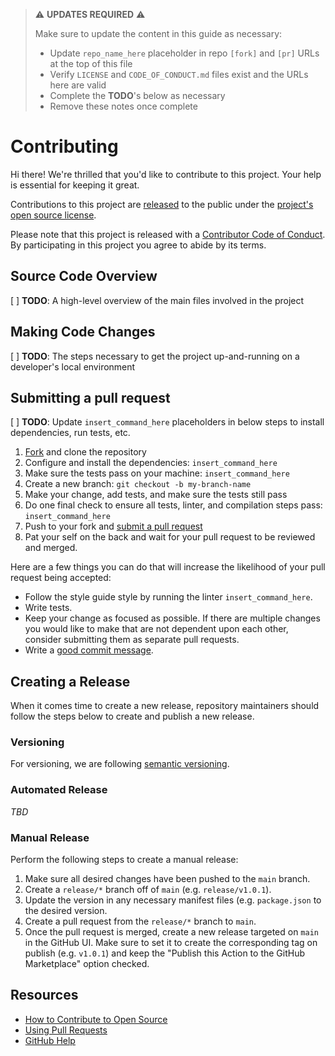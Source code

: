 > ⚠️ **UPDATES REQUIRED** ⚠️
> 
> Make sure to update the content in this guide as necessary:
> - Update `repo_name_here` placeholder in repo `[fork]` and `[pr]` URLs at the top of this file
> - Verify `LICENSE` and `CODE_OF_CONDUCT.md` files exist and the URLs here are valid
> - Complete the **TODO**'s below as necessary
> - Remove these notes once complete

# Contributing

[fork]: https://github.com/tylermilner/repo_name_here/fork
[pr]: https://github.com/tylermilner/repo_name_here/compare
[code-of-conduct]: CODE_OF_CONDUCT.md

Hi there! We're thrilled that you'd like to contribute to this project. Your
help is essential for keeping it great.

Contributions to this project are
[released](https://help.github.com/articles/github-terms-of-service/#6-contributions-under-repository-license)
to the public under the [project's open source license](LICENSE).

Please note that this project is released with a
[Contributor Code of Conduct](code-of-conduct). By participating in this project
you agree to abide by its terms.

## Source Code Overview

[ ] **TODO**: A high-level overview of the main files involved in the project

## Making Code Changes

[ ] **TODO**: The steps necessary to get the project up-and-running on a developer's local environment

## Submitting a pull request

[ ] **TODO**: Update `insert_command_here` placeholders in below steps to install dependencies, run tests, etc.

1. [Fork][fork] and clone the repository
2. Configure and install the dependencies: `insert_command_here`
3. Make sure the tests pass on your machine: `insert_command_here`
4. Create a new branch: `git checkout -b my-branch-name`
5. Make your change, add tests, and make sure the tests still pass
6. Do one final check to ensure all tests, linter, and compilation steps pass:
   `insert_command_here`
7. Push to your fork and [submit a pull request][pr]
8. Pat your self on the back and wait for your pull request to be reviewed and
   merged.

Here are a few things you can do that will increase the likelihood of your pull
request being accepted:

- Follow the style guide style by running the linter `insert_command_here`.
- Write tests.
- Keep your change as focused as possible. If there are multiple changes you
  would like to make that are not dependent upon each other, consider submitting
  them as separate pull requests.
- Write a
  [good commit message](http://tbaggery.com/2008/04/19/a-note-about-git-commit-messages.html).

## Creating a Release

When it comes time to create a new release, repository maintainers should follow
the steps below to create and publish a new release.

### Versioning

For versioning, we are following [semantic versioning](https://semver.org).

### Automated Release

_TBD_

### Manual Release

Perform the following steps to create a manual release:

1. Make sure all desired changes have been pushed to the `main` branch.
2. Create a `release/*` branch off of `main` (e.g. `release/v1.0.1`).
3. Update the version in any necessary manifest files (e.g. `package.json` to the desired version.
4. Create a pull request from the `release/*` branch to `main`.
5. Once the pull request is merged, create a new release targeted on `main` in
   the GitHub UI. Make sure to set it to create the corresponding tag on publish
   (e.g. `v1.0.1`) and keep the "Publish this Action to the GitHub Marketplace"
   option checked.

## Resources

- [How to Contribute to Open Source](https://opensource.guide/how-to-contribute/)
- [Using Pull Requests](https://help.github.com/articles/about-pull-requests/)
- [GitHub Help](https://help.github.com)
